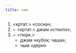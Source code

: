 ```yaml
---
title: чам
---
```


1. <кртат.> «сосна»;
2. ~ <кртат.> джам «стекло»;
3. ~ <тюрк.>
    * джам »кубок; чаша»;
    * чым «дерн»

